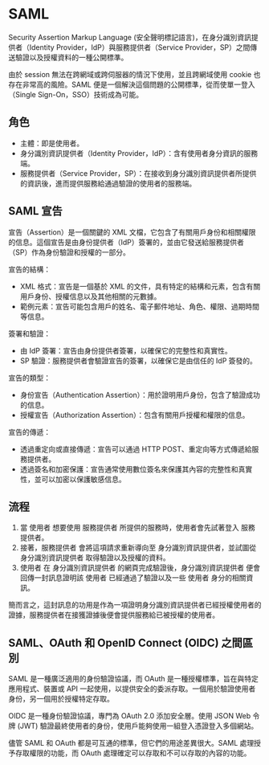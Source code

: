 # SAML
Security Assertion Markup Language (安全聲明標記語言)，在身分識別資訊提供者（Identity Provider，IdP）與服務提供者（Service Provider，SP）之間傳送驗證以及授權資料的一種公開標準。

由於 session 無法在跨網域或跨伺服器的情況下使用，並且跨網域使用 cookie 也存在非常高的風險。SAML 便是一個解決這個問題的公開標準，從而使單一登入（Single Sign-On，SSO）技術成為可能。

## 角色
* 主體：即是使用者。
* 身分識別資訊提供者（Identity Provider，IdP）：含有使用者身分資訊的服務端。
* 服務提供者（Service Provider，SP）：在接收到身分識別資訊提供者所提供的資訊後，進而提供服務給通過驗證的使用者的服務端。

## SAML 宣告
宣告（Assertion）是一個關鍵的 XML 文檔，它包含了有關用戶身份和相關權限的信息。這個宣告是由身份提供者（IdP）簽署的，並由它發送給服務提供者（SP）作為身份驗證和授權的一部分。

宣告的結構：
* XML 格式：宣告是一個基於 XML 的文件，具有特定的結構和元素，包含有關用戶身份、授權信息以及其他相關的元數據。
* 範例元素：宣告可能包含用戶的姓名、電子郵件地址、角色、權限、過期時間等信息。

簽署和驗證：
* 由 IdP 簽署：宣告由身份提供者簽署，以確保它的完整性和真實性。
* SP 驗證：服務提供者會驗證宣告的簽署，以確保它是由信任的 IdP 簽發的。

宣告的類型：
* 身份宣告（Authentication Assertion）：用於證明用戶身份，包含了驗證成功的信息。
* 授權宣告（Authorization Assertion）：包含有關用戶授權和權限的信息。

宣告的傳遞：
* 透過重定向或直接傳遞：宣告可以通過 HTTP POST、重定向等方式傳遞給服務提供者。
* 透過簽名和加密保護：宣告通常使用數位簽名來保護其內容的完整性和真實性，並可以加密以保護敏感信息。

## 流程
1. 當 使用者 想要使用 服務提供者 所提供的服務時，使用者會先試著登入 服務提供者。
2. 接著，服務提供者 會將這項請求重新導向至 身分識別資訊提供者，並試圖從 身分識別資訊提供者 取得驗證以及授權的資料。
3. 使用者 在 身分識別資訊提供者 的網頁完成驗證後，身分識別資訊提供者 便會回傳一封訊息證明該 使用者 已經通過了驗證以及一些 使用者 身分的相關資訊。

簡而言之，這封訊息的功用是作為一項證明身分識別資訊提供者已經授權使用者的證據，服務提供者在接獲證據後便會提供服務給已被授權的使用者。

## SAML、OAuth 和 OpenID Connect (OIDC) 之間區別
SAML 是一種廣泛適用的身份驗證協議，而 OAuth 是一種授權標準，旨在與特定應用程式、裝置或 API 一起使用，以提供安全的委派存取。一個用於驗證使用者身份，另一個用於授權特定存取。

OIDC 是一種身份驗證協議，專門為 OAuth 2.0 添加安全層。使用 JSON Web 令牌 (JWT) 驗證最終使用者的身份，使用戶能夠使用一組登入憑證登入多個網站。

儘管 SAML 和 OAuth 都是可互通的標準，但它們的用途差異很大。SAML 處理授予存取權限的功能，而 OAuth 處理確定可以存取和不可以存取的內容的功能。
